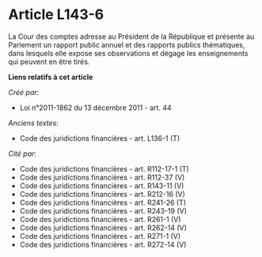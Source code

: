 # Article L143-6

La Cour des comptes adresse au Président de la République et présente au Parlement un rapport public annuel et des rapports
publics thématiques, dans lesquels elle expose ses observations et dégage les enseignements qui peuvent en être tirés.

**Liens relatifs à cet article**

_Créé par_:

  - Loi n°2011-1862 du 13 décembre 2011 - art. 44

_Anciens textes_:

  - Code des juridictions financières - art. L136-1 (T)

_Cité par_:

  - Code des juridictions financières - art. R112-17-1 (T)
  - Code des juridictions financières - art. R112-37 (V)
  - Code des juridictions financières - art. R143-11 (V)
  - Code des juridictions financières - art. R212-16 (V)
  - Code des juridictions financières - art. R241-26 (T)
  - Code des juridictions financières - art. R243-19 (V)
  - Code des juridictions financières - art. R261-1 (V)
  - Code des juridictions financières - art. R262-14 (V)
  - Code des juridictions financières - art. R271-1 (V)
  - Code des juridictions financières - art. R272-14 (V)
